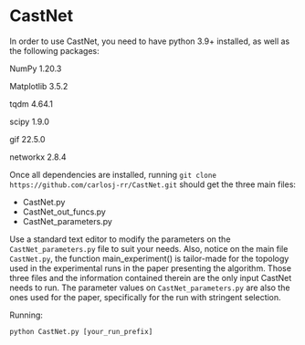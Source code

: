 # CastNet
In order to use CastNet, you need to have python 3.9+ installed, as well as the following packages:

NumPy 1.20.3

Matplotlib 3.5.2

tqdm 4.64.1

scipy 1.9.0

gif 22.5.0

networkx 2.8.4

Once all dependencies are installed, running ```git clone https://github.com/carlosj-rr/CastNet.git``` should get the three main files: 
* CastNet.py
* CastNet_out_funcs.py
* CastNet_parameters.py
 
Use a standard text editor to modify the parameters on the ```CastNet_parameters.py``` file to suit your needs. Also, notice on the main file ```CastNet.py```, the function main_experiment() is tailor-made for the topology used in the experimental runs in the paper presenting the algorithm. Those three files and the information contained therein are the only input CastNet needs to run. The parameter values on ```CastNet_parameters.py``` are also the ones used for the paper, specifically for the run with stringent selection.

Running:

```python CastNet.py [your_run_prefix]```